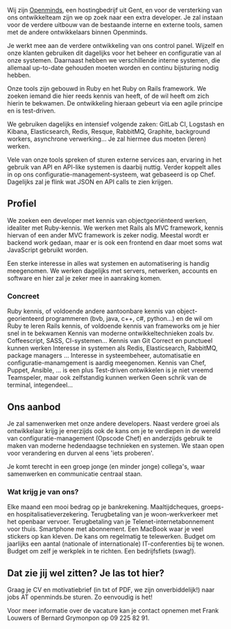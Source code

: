 Wij zijn [Openminds](http://openminds.be), een hostingbedrijf uit Gent, en voor de versterking van ons ontwikkelteam zijn we op zoek naar een extra developer. Je zal instaan voor de verdere uitbouw van de bestaande interne en externe tools, samen met de andere ontwikkelaars binnen Openminds.

Je werkt mee aan de verdere ontwikkeling van ons control panel. Wijzelf en onze klanten gebruiken dit dagelijks voor het beheer en configuratie van al onze systemen. Daarnaast hebben we verschillende interne systemen, die allemaal up-to-date gehouden moeten worden en continu bijsturing nodig hebben.

Onze tools zijn gebouwd in Ruby en het Ruby on Rails framework. We zoeken iemand die hier reeds kennis van heeft, of de wil heeft om zich hierin te bekwamen. De ontwikkeling hieraan gebeurt via een agile principe en is test-driven.

We gebruiken dagelijks en intensief volgende zaken: GitLab CI, Logstash en Kibana, Elasticsearch, Redis, Resque, RabbitMQ, Graphite, background workers, asynchrone verwerking… Je zal hiermee dus moeten (leren) werken.

Vele van onze tools spreken of sturen externe services aan, ervaring in het gebruik van API en API-like systemen is daarbij nuttig. Verder koppelt alles in op ons configuratie-management-systeem, wat gebaseerd is op Chef. Dagelijks zal je flink wat JSON en API calls te zien krijgen.

## Profiel

We zoeken een developer met kennis van objectgeoriënteerd werken, idealiter met Ruby-kennis. We werken met Rails als MVC framework, kennis hiervan of een ander MVC framework is zeker nodig. Meestal wordt er backend work gedaan, maar er is ook een frontend en daar moet soms wat JavaScript gebruikt worden.

Een sterke interesse in alles wat systemen en automatisering is handig meegenomen. We werken dagelijks met servers, netwerken, accounts en software en hier zal je zeker mee in aanraking komen.

### Concreet

Ruby kennis, of voldoende andere aantoonbare kennis van object-georienteerd programmeren (bvb, java, c++, c#, python…) en de wil om Ruby te leren
Rails kennis, of voldoende kennis van frameworks om je hier snel in te bekwamen
Kennis van moderne ontwikkeltechnieken zoals bv. Coffeescript, SASS, CI-systemen…
Kennis van Git
Correct en punctueel kunnen werken
Interesse in systemen als Redis, Elasticsearch, RabbitMQ, package managers …
Interesse in systeembeheer, automatisatie en configuratie-manamgement is aardig meegenomen. Kennis van Chef, Puppet, Ansible, ... is een plus
Test-driven ontwikkelen is je niet vreemd
Teamspeler, maar ook zelfstandig kunnen werken
Geen schrik van de terminal, integendeel...

## Ons aanbod

Je zal samenwerken met onze andere developers. Naast verdere groei als ontwikkelaar krijg je enerzijds ook de kans om je te verdiepen in de wereld van configuratie-management (Opscode Chef) en anderzijds gebruik te maken van moderne hedendaagse technieken en systemen. We staan open voor verandering en durven al eens 'iets proberen'.

Je komt terecht in een groep jonge (en minder jonge) collega's, waar samenwerken en communicatie centraal staan. 

### Wat krijg je van ons?

Elke maand een mooi bedrag op je bankrekening.
Maaltijdcheques, groeps- en hospitalisatieverzekering.
Terugbetaling van je woon-werkverkeer met het openbaar vervoer.
Terugbetaling van je Telenet-internetabonnement voor thuis.
Smartphone met abonnement.
Een MacBook waar je veel stickers op kan kleven.
De kans om regelmatig te telewerken.
Budget om jaarlijks een aantal (nationale of internationale) IT-conferenties bij te wonen.
Budget om zelf je werkplek in te richten.
Een bedrijfsfiets (swag!).
 
## Dat zie jij wel zitten? Je las tot hier?

Graag je CV en motivatiebrief (in txt of PDF, we zijn onverbiddelijk!) naar jobs AT openminds.be sturen. Zo eenvoudig is het!

Voor meer informatie over de vacature kan je contact opnemen met Frank Louwers of Bernard Grymonpon op 09 225 82 91.
